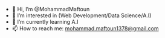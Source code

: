 - 👋 Hi, I’m @MohammadMaftoun
- 👀 I’m interested in (Web Development/Data Science/A.I)
- 🌱 I’m currently learning A.I
- 📫 How to reach me: mohammad.maftoun1378@gmail.com
